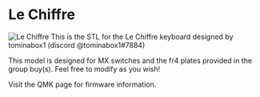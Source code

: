 # Le Chiffre

![Le Chiffre](https://i.imgur.com/QX4tNom.png)
This is the STL for the Le Chiffre keyboard designed by tominabox1 (discord @tominabox1#7884)

This model is designed for MX switches and the fr4 plates provided in the group buy(s). Feel free to modify as you wish!

Visit the QMK page for firmware information.
